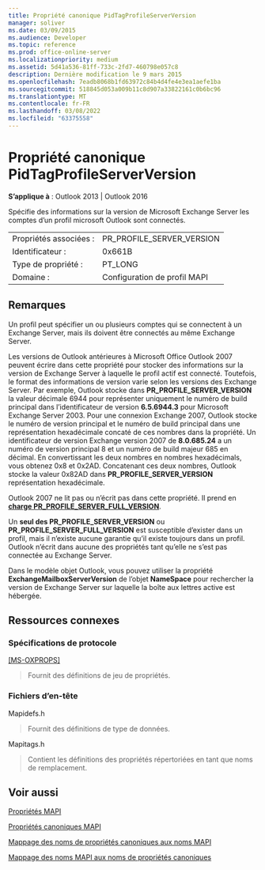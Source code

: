 ```yaml
---
title: Propriété canonique PidTagProfileServerVersion
manager: soliver
ms.date: 03/09/2015
ms.audience: Developer
ms.topic: reference
ms.prod: office-online-server
ms.localizationpriority: medium
ms.assetid: 5d41a536-81ff-733c-2fd7-460798e057c8
description: Dernière modification le 9 mars 2015
ms.openlocfilehash: 7eadb8068b1fd63972c84b4d4fe4e3ea1aefe1ba
ms.sourcegitcommit: 518845d053a009b11c8d907a33822161c0b6bc96
ms.translationtype: MT
ms.contentlocale: fr-FR
ms.lasthandoff: 03/08/2022
ms.locfileid: "63375558"
---
```

# <a name="pidtagprofileserverversion-canonical-property"></a>Propriété canonique PidTagProfileServerVersion

**S’applique à** : Outlook 2013 | Outlook 2016
  
Spécifie des informations sur la version de Microsoft Exchange Server les comptes d’un profil microsoft Outlook sont connectés.
  
|||
|:-----|:-----|
|Propriétés associées :  <br/> |PR_PROFILE_SERVER_VERSION  <br/> |
|Identificateur :  <br/> |0x661B  <br/> |
|Type de propriété :  <br/> |PT_LONG  <br/> |
|Domaine :  <br/> |Configuration de profil MAPI  <br/> |

## <a name="remarks"></a>Remarques

Un profil peut spécifier un ou plusieurs comptes qui se connectent à un Exchange Server, mais ils doivent être connectés au même Exchange Server.
  
Les versions de Outlook antérieures à Microsoft Office Outlook 2007 peuvent écrire dans cette propriété pour stocker des informations sur la version de Exchange Server à laquelle le profil actif est connecté. Toutefois, le format des informations de version varie selon les versions des Exchange Server. Par exemple, Outlook stocke dans **PR_PROFILE_SERVER_VERSION** la valeur décimale 6944 pour représenter uniquement le numéro de build principal dans l’identificateur de version **6.5.6944.3** pour Microsoft Exchange Server 2003. Pour une connexion Exchange 2007, Outlook stocke le numéro de version principal et le numéro de build principal dans une représentation hexadécimale concaté de ces nombres dans la propriété. Un identificateur de version Exchange version 2007 de **8.0.685.24** a un numéro de version principal 8 et un numéro de build majeur 685 en décimal. En convertissant les deux nombres en nombres hexadécimals, vous obtenez 0x8 et 0x2AD. Concatenant ces deux nombres, Outlook stocke la valeur 0x82AD dans **PR_PROFILE_SERVER_VERSION** représentation hexadécimale.
  
Outlook 2007 ne lit pas ou n’écrit pas dans cette propriété. Il prend en **[charge PR_PROFILE_SERVER_FULL_VERSION](pidtagprofileserverfullversion-canonical-property.md)**.
  
Un **seul des PR_PROFILE_SERVER_VERSION** ou **PR_PROFILE_SERVER_FULL_VERSION** est susceptible d’exister dans un profil, mais il n’existe aucune garantie qu’il existe toujours dans un profil. Outlook n’écrit dans aucune des propriétés tant qu’elle ne s’est pas connectée au Exchange Server.
  
Dans le modèle objet Outlook, vous pouvez utiliser la propriété **ExchangeMailboxServerVersion** de l’objet **NameSpace** pour rechercher la version de Exchange Server sur laquelle la boîte aux lettres active est hébergée.
  
## <a name="related-resources"></a>Ressources connexes

### <a name="protocol-specifications"></a>Spécifications de protocole

[[MS-OXPROPS]](https://msdn.microsoft.com/library/f6ab1613-aefe-447d-a49c-18217230b148%28Office.15%29.aspx)
  
> Fournit des définitions de jeu de propriétés.

### <a name="header-files"></a>Fichiers d’en-tête

Mapidefs.h
  
> Fournit des définitions de type de données.

Mapitags.h
  
> Contient les définitions des propriétés répertoriées en tant que noms de remplacement.

## <a name="see-also"></a>Voir aussi

[Propriétés MAPI](mapi-properties.md)
  
[Propriétés canoniques MAPI](mapi-canonical-properties.md)
  
[Mappage des noms de propriétés canoniques aux noms MAPI](mapping-canonical-property-names-to-mapi-names.md)
  
[Mappage des noms MAPI aux noms de propriétés canoniques](mapping-mapi-names-to-canonical-property-names.md)

